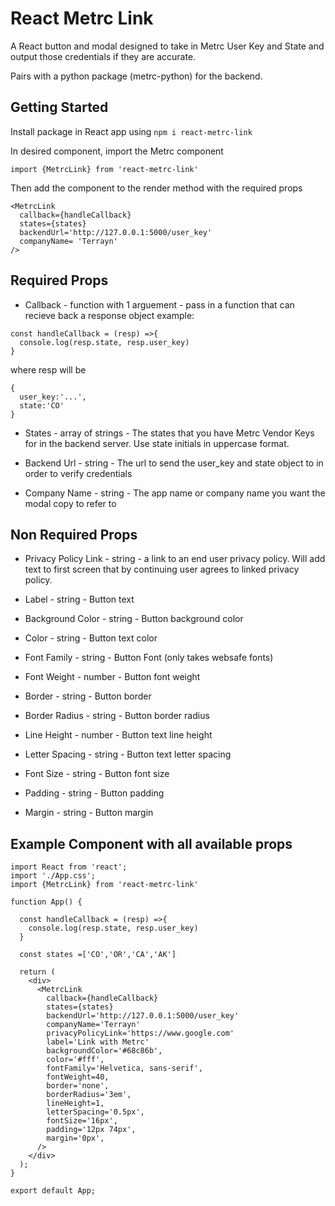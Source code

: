 # React Metrc Link

A React button and modal designed to take in Metrc User Key and State and output those credentials if they are accurate.

Pairs with a python package (metrc-python) for the backend.

## Getting Started

Install package in React app using
```npm i react-metrc-link```

In desired component, import the Metrc component
```
import {MetrcLink} from 'react-metrc-link'
```
Then add the component to the render method with the required props
```
<MetrcLink 
  callback={handleCallback}  
  states={states} 
  backendUrl='http://127.0.0.1:5000/user_key'
  companyName= 'Terrayn'
/>
```

## Required Props
  * Callback - function with 1 arguement - pass in a function that can recieve back a response object
  example:
  ```
  const handleCallback = (resp) =>{
    console.log(resp.state, resp.user_key)
  }
  ```
  where resp will be 
  ```
  {
    user_key:'...',
    state:'CO'
  }
  ```
  * States - array of strings - The states that you have Metrc Vendor Keys for in the backend server. Use state initials in uppercase format.

  * Backend Url - string - The url to send the user_key and state object to in order to verify credentials

  * Company Name - string - The app name or company name you want the modal copy to refer to

  ## Non Required Props

  * Privacy Policy Link - string - a link to an end user privacy policy. Will add text to first screen that by continuing user agrees to linked privacy policy.

  * Label - string - Button text

  * Background Color - string - Button background color

  * Color - string - Button text color

  * Font Family - string - Button Font (only takes websafe fonts)

  * Font Weight - number - Button font weight

  * Border - string - Button border

  * Border Radius - string - Button border radius

  * Line Height - number - Button text line height

  * Letter Spacing - string - Button text letter spacing

  * Font Size - string - Button font size
  
  * Padding - string - Button padding

  * Margin - string - Button margin

## Example Component with all available props

```
import React from 'react';
import './App.css';
import {MetrcLink} from 'react-metrc-link'

function App() {

  const handleCallback = (resp) =>{
    console.log(resp.state, resp.user_key)
  }

  const states =['CO','OR','CA','AK']

  return (
    <div>
      <MetrcLink 
        callback={handleCallback} 
        states={states} 
        backendUrl='http://127.0.0.1:5000/user_key'
        companyName='Terrayn'
        privacyPolicyLink='https://www.google.com'
        label='Link with Metrc'
        backgroundColor='#68c86b',
        color='#fff',
        fontFamily='Helvetica, sans-serif',
        fontWeight=40,
        border='none',
        borderRadius='3em',
        lineHeight=1,
        letterSpacing='0.5px',
        fontSize='16px',
        padding='12px 74px',
        margin='0px',
      />
    </div>
  );
}

export default App;
```

